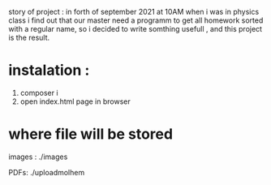 story of project : 
  in forth of september 2021 at 10AM when i was in physics class i find out that our master need a programm to get all homework sorted with a regular name,
  so i decided to write somthing usefull , and this project is the result.


# instalation :
  1. composer i
  2. open index.html page in browser 
  
# where file will be stored
  images : 
    ./images
  
  PDFs:
    ./uploadmolhem
    
    
